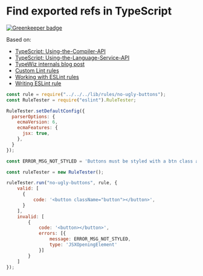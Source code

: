 # Find exported refs in TypeScript

[![Greenkeeper badge](https://badges.greenkeeper.io/kristianmandrup/typescript-ast-traverser.svg)](https://greenkeeper.io/)

Based on:

- [TypeScript: Using-the-Compiler-API](https://github.com/Microsoft/TypeScript/wiki/Using-the-Compiler-API)
- [TypeScript: Using-the-Language-Service-API](https://github.com/Microsoft/TypeScript/wiki/Using-the-Language-Service-API)
- [TypeWiz internals blog post](https://medium.com/@urish/diving-into-the-internals-of-typescript-how-i-built-typewiz-d273bbef3565)
- [Custom Lint rules](https://flexport.engineering/writing-custom-lint-rules-for-your-picky-developers-67732afa1803)
- [Working with ESLint rules](https://eslint.org/docs/developer-guide/working-with-rules)
- [Writing ESLint rule](https://gist.github.com/sindresorhus/1656c46f23545deff8cc713649dcff26)

```js
const rule = require("../../../lib/rules/no-ugly-buttons");
const RuleTester = require("eslint").RuleTester;

RuleTester.setDefaultConfig({
  parserOptions: {
    ecmaVersion: 6,
    ecmaFeatures: {
      jsx: true,
    },
  }
});

const ERROR_MSG_NOT_STYLED = 'Buttons must be styled with a btn class at least.';

const ruleTester = new RuleTester();

ruleTester.run("no-ugly-buttons", rule, {
    valid: [
      {
          code: '<button className="button"></button>',
      }
    ],
    invalid: [
        {
            code: '<button></button>',
            errors: [{
                message: ERROR_MSG_NOT_STYLED,
                type: 'JSXOpeningElement'
            }]
        }
    ]
});
```

